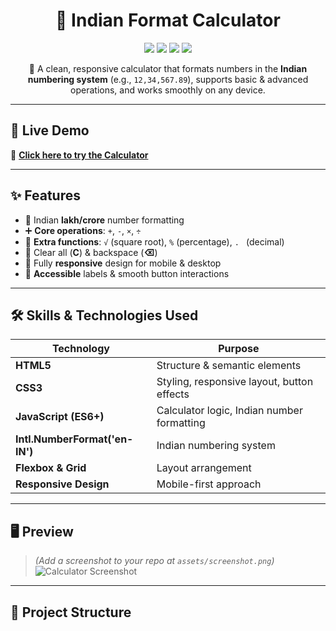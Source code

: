 <h1 align="center">🧮 Indian Format Calculator</h1>

<p align="center">
  <img src="https://img.shields.io/badge/HTML5-E34F26?style=for-the-badge&logo=html5&logoColor=white">
  <img src="https://img.shields.io/badge/CSS3-1572B6?style=for-the-badge&logo=css3&logoColor=white">
  <img src="https://img.shields.io/badge/JavaScript-FFB800?style=for-the-badge&logo=javascript&logoColor=black">
  <img src="https://img.shields.io/badge/Responsive-Yes-brightgreen?style=for-the-badge">
</p>

<p align="center">
  📌 A clean, responsive calculator that formats numbers in the <b>Indian numbering system</b> (e.g., <code>12,34,567.89</code>), supports basic & advanced operations, and works smoothly on any device.
</p>

---

## 🚀 **Live Demo**
🔗 **[Click here to try the Calculator](https://shivammaurya2002.github.io/Calculator-App/)**  

---

## ✨ **Features**
- 📍 Indian **lakh/crore** number formatting  
- ➕ **Core operations**: `+`, `-`, `×`, `÷`  
- 🧮 **Extra functions**: `√` (square root), `%` (percentage), `. ` (decimal)  
- 🧹 Clear all (**C**) & backspace (**⌫**)  
- 📱 Fully **responsive** design for mobile & desktop  
- 🎯 **Accessible** labels & smooth button interactions  

---

## 🛠 **Skills & Technologies Used**
| Technology | Purpose |
|------------|---------|
| **HTML5** | Structure & semantic elements |
| **CSS3**  | Styling, responsive layout, button effects |
| **JavaScript (ES6+)** | Calculator logic, Indian number formatting |
| **Intl.NumberFormat('en-IN')** | Indian numbering system |
| **Flexbox & Grid** | Layout arrangement |
| **Responsive Design** | Mobile-first approach |

---

## 🖥 **Preview**
> *(Add a screenshot to your repo at `assets/screenshot.png`)*  
![Calculator Screenshot](assets/screenshot.png)

---

## 📂 **Project Structure**
